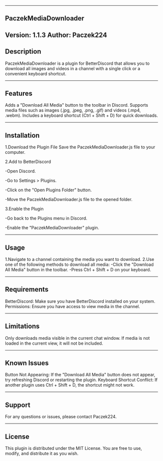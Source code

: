 -----------------------
PaczekMediaDownloader
-----------------------
Version: 1.1.3
Author: Paczek224
-----------------------
Description
-----------------------

PaczekMediaDownloader is a plugin for BetterDiscord that allows you to download all images and videos in a channel with a single click or a convenient keyboard shortcut.

-----------------------
Features
-----------------------

Adds a "Download All Media" button to the toolbar in Discord.
Supports media files such as images (.jpg, .jpeg, .png, .gif) and videos (.mp4, .webm).
Includes a keyboard shortcut (Ctrl + Shift + D) for quick downloads.

-----------------------
Installation
-----------------------

1.Download the Plugin File
Save the PaczekMediaDownloader.js file to your computer.

2.Add to BetterDiscord

-Open Discord.

-Go to Settings > Plugins.

-Click on the "Open Plugins Folder" button.

-Move the PaczekMediaDownloader.js file to the opened folder.

3.Enable the Plugin

-Go back to the Plugins menu in Discord.

-Enable the "PaczekMediaDownloader" plugin.

-----------------------
Usage
-----------------------

1.Navigate to a channel containing the media you want to download.
2.Use one of the following methods to download all media:
-Click the "Download All Media" button in the toolbar.
-Press Ctrl + Shift + D on your keyboard.

-----------------------
Requirements
-----------------------

BetterDiscord: Make sure you have BetterDiscord installed on your system.
Permissions: Ensure you have access to view media in the channel.

-----------------------
Limitations
-----------------------

Only downloads media visible in the current chat window. If media is not loaded in the current view, it will not be included.

-----------------------
Known Issues
-----------------------

Button Not Appearing: If the "Download All Media" button does not appear, try refreshing Discord or restarting the plugin.
Keyboard Shortcut Conflict: If another plugin uses Ctrl + Shift + D, the shortcut might not work.

-----------------------
Support
-----------------------

For any questions or issues, please contact Paczek224.

-----------------------
License
-----------------------

This plugin is distributed under the MIT License. You are free to use, modify, and distribute it as you wish.

